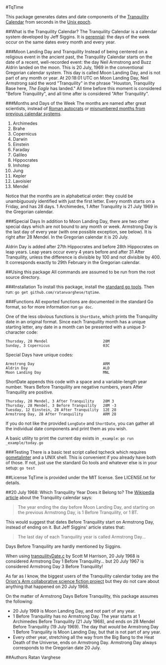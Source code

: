 #TqTime

This package generates dates and date components of the [Tranquility Calendar](http://www.webcitation.org/6WtW38bAU) from seconds in the [Unix epoch](https://en.wikipedia.org/wiki/Unix_time).

##What is the Tranquility Calendar?
The Tranquility Calendar is a calendar system developed by Jeff Siggins. It is [perennial](https://en.wikipedia.org/wiki/Perennial_calendar): the days of the week occur on the same dates every month and every year.

###Moon Landing Day and Tranquility
Instead of being centered on a religious event in the ancient
past, the Tranquility Calendar starts on the date of a recent, 
well-recorded event: the day Neil Armstrong and Buzz Aldrin landed
 on the moon. This is 20 July, 1969 in the conventional Gregorian
 calendar system. This day is called Moon Landing Day, and is not 
part of any month or year. At 20:18:01 UTC on Moon Landing Day, 
Neil Armstrong said the word "Tranquility" in the phrase "Houston,
 Tranquility Base here, *The Eagle* has landed." All time before
 this moment is considered "Before Tranquility", and all time
after is considered "After Tranquility". 

###Months and Days of the Week
The months are named after great scientists, instead of [Roman autocrats](https://en.wikipedia.org/wiki/August) or [misnumbered months from previous calendar systems](https://en.wikipedia.org/wiki/September).

1. Archimedes
2. Brahe
3. Copernicus
4. Darwin
5. Einstein
6. Faraday
7. Galileo
8. Hippocrates
9. Imhotep
10. Jung
11. Kepler
12. Lavoisier
13. Mendel

Notice that the months are in alphabetical order: they could be
unambiguously identified with just the first letter. Every month
starts on a Friday, and has 28 days. 1 Archimedes, 1 After
Tranquility is 21 July 1969 in the Gregorian calendar.

###Special Days
In addition to Moon Landing Day, there are two other special days 
which are not bound to any month or week. Armstrong Day is the 
last day of every year (with one possible exception, see below). 
It is right after 28 Mendel. In the Gregorian calendar it is 20 
July.

Aldrin Day is added after 27th Hippocrates and before 28th 
Hippocrates on leap years. Leap years occur every 4 years before 
and after 31 After Tranquility, unless the difference is divisible
 by 100 and not divisible by 400. It corresponds exactly to 29th 
February in the Gregorian calendar.

##Using this package
All commands are assumed to be run from the root source directory.

###Installation
To install this package, install the [standard go tools](https://golang.org/doc/install). Then run: `go get github.com/ratanvarghese/tqtime`.

###Functions
All exported functions are documented in the standard Go format,
so for more information run `go doc`.

One of the less obvious functions is `ShortDate`, which prints the
 Tranquility date in an original format. Since each Tranquility
month has a unique starting letter, any date in a month can be
presented with a unique 3-character code:

    Thursday, 28 Mendel                         28M
    Sunday, 3 Copernicus                        03C

Special Days have unique codes:

    Armstrong Day                               ARM
    Aldrin Day                                  ALD
    Moon Landing Day                            MNL

ShortDate appends this code with a space and a variable-length 
year number. Years Before Tranquility are negative numbers, years 
After Tranquility are positive.

    Thursday, 28 Mendel, 3 After Tranquility    28M 3
    Thursday, 28 Mendel, 3 Before Tranquility   28M -3
    Tuesday, 12 Einstein, 28 After Tranquility  12E 28
    Armstrong Day, 28 After Tranquility         ARM 28

If you do not like the provided `LongDate` and `ShortDate`, you 
can gather all the individual date components and print them as 
you wish.

A basic utility to print the current day exists in `_example`: 
`go run _example/today.go`

###Testing
There is a basic test script called tqcheck which requires [gometalinter](https://github.com/alecthomas/gometalinter) and a UNIX shell. This is convenient if you already have both of those. If not, just use the standard Go tools and whatever else is in your setup:
`go test`

##License
TqTime is provided under the MIT license.
See LICENSE.txt for details.

##20 July 1968: Which Tranquility Year Does it Belong to?
The [Wikipedia article](https://en.wikipedia.org/wiki/Tranquility_Calendar) about the Tranquility calendar says:
> The year ending the day before Moon Landing Day, and starting on
> the previous Armstrong Day, is 1 Before Tranquility, or 1 BT.

This would suggest that dates Before Tranquility start on
Armstrong Day, instead of ending on it. But Jeff Siggins' article 
states that:
> The last day of each Tranquility year is called Armstrong Day...

Days Before Tranquility are hardly mentioned by Siggins.

When using [tranquilityDate.c](http://www.mithrandir.com/Tranquility/tranquilityDate.c) by Scott M Harrison, 20 July 1968 is considered Armstrong Day 1 Before Tranquility... but 20 July 1967 is considered Armstrong Day 3 Before Tranquility!

As far as I know, the biggest users of the Tranquility calendar today are the [Orion's Arm collaborative science fiction project](http://www.orionsarm.com) but they do not care about anything that happened on 20 July 1968.

On the matter of Armstrong Days Before Tranquility, this package 
assumes the following:
* 20 July 1969 is Moon Landing Day, and not part of any year.
* 1 Before Tranquility has no Armstrong Day. The year starts at 1 
  Archimedes Before Tranquility (21 July 1968), and ends on 28 
  Mendel Before Tranquility (19 July 1969). The day that *would* 
  be Armstrong Day 1 Before Tranquility is Moon Landing Day, but 
  that is not part of any year.
* Every other year, stretching all the way from the Big Bang to 
  the Heat Death of the Universe, ends on Armstrong Day. Armstrong
  Day always corresponds to the Gregorian date 20 July.

##Authors
Ratan Varghese

